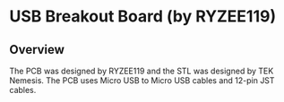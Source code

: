 # USB Breakout Board (by RYZEE119)

## Overview

The PCB was designed by RYZEE119 and the STL was designed by TEK Nemesis.  The PCB uses Micro USB to Micro USB cables and 12-pin JST cables.
